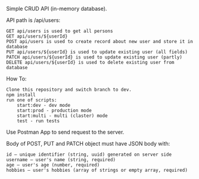 Simple CRUD API (in-memory database).

API path is /api/users:

    GET api/users is used to get all persons
    GET api/users/${userId}
    POST api/users is used to create record about new user and store it in database
    PUT api/users/${userId} is used to update existing user (all fields)
    PATCH api/users/${userId} is used to update existing user (partly)
    DELETE api/users/${userId} is used to delete existing user from database

How To:

    Clone this repository and switch branch to dev.
    npm install
    run one of scripts:
        start:dev - dev mode
        start:prod - production mode
        start:multi - multi (claster) mode
        test - run tests

Use Postman App to send request to the server.

Body of POST, PUT and PATCH object must have JSON body with:

    id — unique identifier (string, uuid) generated on server side
    username — user's name (string, required)
    age — user's age (number, required)
    hobbies — user's hobbies (array of strings or empty array, required)
